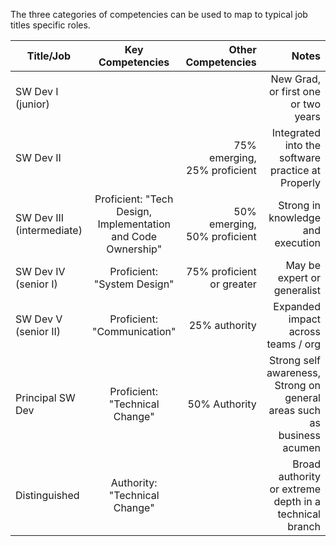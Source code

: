 The three categories of competencies can be used to map to typical job titles specific roles. 



| Title/Job                 | Key Competencies                                             | Other Competencies             |     Notes  |
| ------------------------- |:------------------------------------------------------------:| ------------------------------:| ----------:|
| SW Dev I (junior)         |                                                              |                                |  New Grad, or first one or two years |
| SW Dev II                 |                                                              |  75% emerging, 25% proficient  | Integrated into the software practice at Properly |
| SW Dev III (intermediate) | Proficient: "Tech Design, Implementation and Code Ownership" | 50% emerging, 50% proficient   | Strong in knowledge and execution |
| SW Dev IV (senior I)      | Proficient: "System Design"                                  | 75% proficient or greater      | May be expert or generalist  |
| SW Dev V (senior II)      | Proficient: "Communication"                                  | 25% authority                  | Expanded impact across teams / org |
| Principal SW Dev          | Proficient: "Technical Change"                               | 50% Authority                  | Strong self awareness, Strong on general areas such as business acumen |
| Distinguished             | Authority: "Technical Change"                                |                                | Broad authority or extreme depth in a technical branch |
